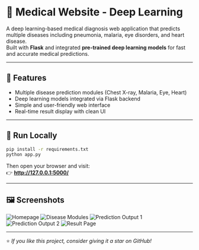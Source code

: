 # 🏥 Medical Website - Deep Learning

A deep learning-based medical diagnosis web application that predicts multiple diseases including pneumonia, malaria, eye disorders, and heart disease.  
Built with **Flask** and integrated **pre-trained deep learning models** for fast and accurate medical predictions.

---

## 🧠 Features
- Multiple disease prediction modules (Chest X-ray, Malaria, Eye, Heart)
- Deep learning models integrated via Flask backend
- Simple and user-friendly web interface
- Real-time result display with clean UI

---

## 🚀 Run Locally

```bash
pip install -r requirements.txt
python app.py
```

Then open your browser and visit:  
👉 **http://127.0.0.1:5000/**

---

## 🖼️ Screenshots

![Homepage](https://github.com/VedantDeshmukh31/Medical-Website-Deep-learning/assets/124545135/9a6dd98b-db6c-4a3c-bde0-211c822e4191)
![Disease Modules](https://github.com/VedantDeshmukh31/Medical-Website-Deep-learning/assets/124545135/51c1cea4-bb7f-410d-89d3-8ec2af010283)
![Prediction Output 1](https://github.com/VedantDeshmukh31/Medical-Website-Deep-learning/assets/124545135/f6666089-3bea-4ae1-9d62-a3e8efb321bf)
![Prediction Output 2](https://github.com/VedantDeshmukh31/Medical-Website-Deep-learning/assets/124545135/fd46efa0-3fb3-48ee-889d-e2323dd1088d)
![Result Page](https://github.com/VedantDeshmukh31/Medical-Website-Deep-learning/assets/124545135/d843a797-60e0-4104-bcc4-3ee45ae6bc21)

---

⭐ *If you like this project, consider giving it a star on GitHub!*
